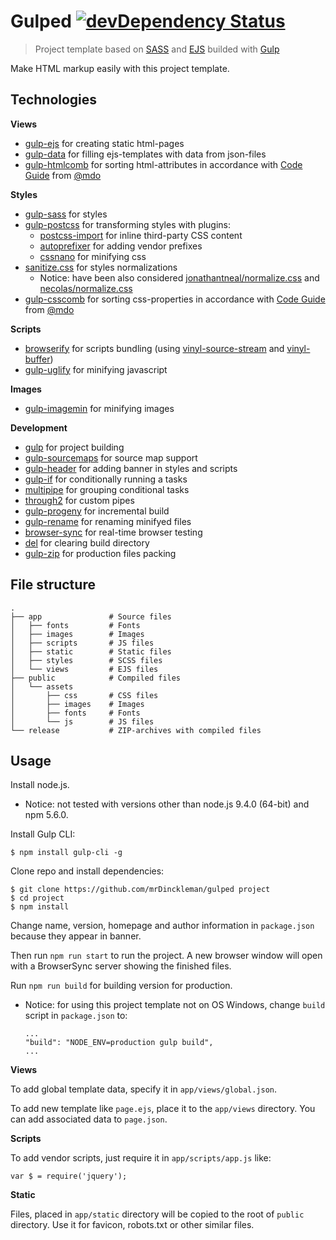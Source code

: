 # Gulped [![devDependency Status][daviddm-image]][daviddm-url]

> Project template based on [SASS](http://sass-lang.com/) and [EJS](http://ejs.co/) builded with [Gulp](https://gulpjs.com/)

Make HTML markup easily with this project template.

## Technologies

**Views**

* [gulp-ejs](https://github.com/rogeriopvl/gulp-ejs) for creating static html-pages
* [gulp-data](https://github.com/colynb/gulp-data) for filling ejs-templates with data from json-files
* [gulp-htmlcomb](https://github.com/fengyuanchen/gulp-htmlcomb) for sorting html-attributes in accordance with [Code Guide](http://codeguide.co/#html-attribute-order) from [@mdo](https://github.com/mdo)

**Styles**

* [gulp-sass](https://github.com/dlmanning/gulp-sass) for styles
* [gulp-postcss](https://github.com/postcss/gulp-postcss) for transforming styles with plugins:
  + [postcss-import](https://github.com/postcss/postcss-import) for inline third-party CSS content
  + [autoprefixer](https://github.com/postcss/autoprefixer) for adding vendor prefixes
  + [cssnano](https://github.com/ben-eb/cssnano) for minifying css
* [sanitize.css](https://github.com/jonathantneal/sanitize.css) for styles normalizations
  + Notice: have been also considered [jonathantneal/normalize.css](https://github.com/jonathantneal/normalize.css) and [necolas/normalize.css](https://github.com/necolas/normalize.css)
* [gulp-csscomb](https://github.com/koistya/gulp-csscomb) for sorting css-properties in accordance with [Code Guide](http://codeguide.co/#css-declaration-order) from [@mdo](https://github.com/mdo)

**Scripts**

* [browserify](https://github.com/browserify/browserify) for scripts bundling (using [vinyl-source-stream](https://github.com/hughsk/vinyl-source-stream) and [vinyl-buffer](https://github.com/hughsk/vinyl-buffer))
* [gulp-uglify](https://github.com/terinjokes/gulp-uglify) for minifying javascript

**Images**

* [gulp-imagemin](https://github.com/sindresorhus/gulp-imagemin) for minifying images

**Development**

* [gulp](https://github.com/gulpjs/gulp) for project building
* [gulp-sourcemaps](https://github.com/gulp-sourcemaps/gulp-sourcemaps) for source map support
* [gulp-header](https://github.com/tracker1/gulp-header) for adding banner in styles and scripts
* [gulp-if](https://github.com/robrich/gulp-if) for conditionally running a tasks
* [multipipe](https://github.com/juliangruber/multipipe) for grouping conditional tasks
* [through2](https://github.com/rvagg/through2) for custom pipes
* [gulp-progeny](https://github.com/HerringtonDarkholme/gulp-progeny) for incremental build
* [gulp-rename](https://github.com/hparra/gulp-rename) for renaming minifyed files
* [browser-sync](https://github.com/BrowserSync/browser-sync) for real-time browser testing
* [del](https://github.com/sindresorhus/del) for clearing build directory
* [gulp-zip](https://github.com/sindresorhus/gulp-zip) for production files packing

## File structure

    .
    ├── app               # Source files
    │   ├── fonts         # Fonts
    │   ├── images        # Images
    │   ├── scripts       # JS files
    │   ├── static        # Static files
    │   ├── styles        # SCSS files
    │   └── views         # EJS files
    ├── public            # Compiled files
    │   └── assets
    │       ├── css       # CSS files
    │       ├── images    # Images
    │       ├── fonts     # Fonts
    │       └── js        # JS files
    └── release           # ZIP-archives with compiled files
 
## Usage

Install node.js.
* Notice: not tested with versions other than node.js 9.4.0 (64-bit) and npm 5.6.0.

Install Gulp CLI:

    $ npm install gulp-cli -g

Clone repo and install dependencies:

    $ git clone https://github.com/mrDinckleman/gulped project
    $ cd project
    $ npm install

Change name, version, homepage and author information in `package.json` because they appear in banner.

Then run `npm run start` to run the project. A new browser window will open with a BrowserSync server showing the finished files.

Run `npm run build` for building version for production.
* Notice: for using this project template not on OS Windows, change `build` script in `package.json` to:

      ...
      "build": "NODE_ENV=production gulp build",
      ...

**Views**

To add global template data, specify it in `app/views/global.json`.

To add new template like `page.ejs`, place it to the `app/views` directory. You can add associated data to `page.json`.

**Scripts**

To add vendor scripts, just require it in `app/scripts/app.js` like:

    var $ = require('jquery');

**Static**

Files, placed in `app/static` directory will be copied to the root of `public` directory. Use it for favicon, robots.txt or other similar files.

[daviddm-image]: https://david-dm.org/mrDinckleman/gulped/dev-status.svg
[daviddm-url]: https://david-dm.org/mrDinckleman/gulped?type=dev
